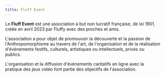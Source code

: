 ```yaml
---
title: Fluff Event
---
```


Le **Fluff Event** est une association à but non lucratif française, de loi 1901, créée en avril
2023 par Fluffy avec des proches et amis.

L'association a pour objet de promouvoir la découverte et la passion de l'Anthropomorphisme au
travers de l'art, de l'organisation et de la réalisation d'événements festifs, culturels, artistiques ou intellectuels, privés ou publics.

L'organisation et la diffusion d'événements caritatifs en ligne avec la pratique des jeux vidéo
font partie des objectifs de l'association.
